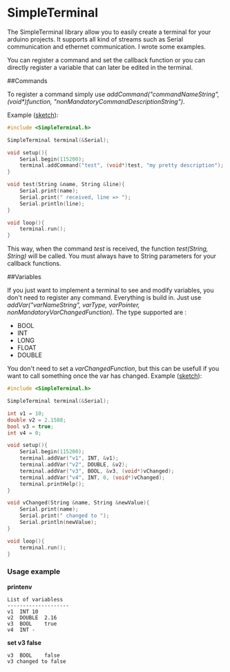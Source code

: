 SimpleTerminal
================

The SimpleTerminal library allow you to easily create a terminal for your arduino projects. It supports all kind of streams such as Serial communication and ethernet communication. I wrote some examples.

You can register a command and set the callback function or you can directly register a variable that can later be edited in the terminal.

##Commands

To register a command simply use _addCommand("commandNameString", (void*)function, "nonMandatoryCommandDescriptionString")_.

Example ([sketch](https://github.com/gaetancollaud/arduino-terminal/tree/master/SimpleTerminal/examples/commands)): 

```cpp
#include <SimpleTerminal.h>

SimpleTerminal terminal(&Serial);

void setup(){
	Serial.begin(115200);
	terminal.addCommand("test", (void*)test, "my pretty description");
}

void test(String &name, String &line){
	Serial.print(name);
	Serial.print(" received, line => ");
	Serial.println(line);
}

void loop(){
	terminal.run();
}
```
This way, when the command _test_ is received, the function _test(String, String)_ will be called. You must always have to String parameters for your callback functions.

##Variables

If you just want to implement a terminal to see and modify variables, you don't need to register any command. Everything is build in. Just use _addVar("varNameString", varType, varPointer, nonMandatoryVarChangedFunction)_. The type supported are :
* BOOL
* INT
* LONG
*	FLOAT
*	DOUBLE

You don't need to set a _varChangedFunction_, but this can be usefull if you want to call something once the var has changed. Example ([sketch](https://github.com/gaetancollaud/arduino-terminal/tree/master/SimpleTerminal/examples/variables)): 
```CPP
#include <SimpleTerminal.h>

SimpleTerminal terminal(&Serial);

int v1 = 10;
double v2 = 2.1588;
bool v3 = true;
int v4 = 0;

void setup(){
	Serial.begin(115200);
	terminal.addVar("v1", INT, &v1);
	terminal.addVar("v2", DOUBLE, &v2);
	terminal.addVar("v3", BOOL, &v3, (void*)vChanged);
	terminal.addVar("v4", INT, 0, (void*)vChanged);
	terminal.printHelp();
}

void vChanged(String &name, String &newValue){
	Serial.print(name);
	Serial.print(" changed to ");
	Serial.println(newValue);
}

void loop(){
	terminal.run();
}
```

### Usage example
**printenv**
```
List of variabless 
--------------------
v1	INT	10
v2	DOUBLE	2.16
v3	BOOL	true
v4	INT	-
```
**set v3 false**
```
v3	BOOL	false
v3 changed to false
```
